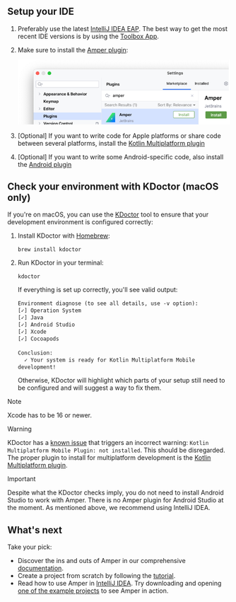 ## Setup your IDE

1. Preferably use the latest [IntelliJ IDEA EAP](https://www.jetbrains.com/idea/nextversion/). 
   The best way to get the most recent IDE versions is by using the [Toolbox App](https://www.jetbrains.com/lp/toolbox/).

2. Make sure to install the [Amper plugin](https://plugins.jetbrains.com/plugin/23076-amper):

   ![](images/ij-plugin.png)

3. [Optional] If you want to write code for Apple platforms or share code between several platforms, install the
   [Kotlin Multiplatform plugin](https://plugins.jetbrains.com/plugin/14936-kotlin-multiplatform)

4. [Optional] If you want to write some Android-specific code, also install the
   [Android plugin](https://plugins.jetbrains.com/plugin/22989-android)

## Check your environment with KDoctor (macOS only)

If you're on macOS, you can use the [KDoctor](https://github.com/Kotlin/kdoctor) tool to ensure that your development
environment is configured correctly:

1. Install KDoctor with [Homebrew](https://brew.sh/):

   ```text
   brew install kdoctor
   ```

2. Run KDoctor in your terminal:

   ```text
   kdoctor
   ```

   If everything is set up correctly, you'll see valid output:

   ```text
   Environment diagnose (to see all details, use -v option):
   [✓] Operation System
   [✓] Java
   [✓] Android Studio
   [✓] Xcode
   [✓] Cocoapods
   
   Conclusion:
     ✓ Your system is ready for Kotlin Multiplatform Mobile development!
   ```

   Otherwise, KDoctor will highlight which parts of your setup still need to be configured and will suggest a way to fix
   them.

> [!NOTE]
> Xcode has to be 16 or newer.

> [!WARNING]
> KDoctor has a [known issue](https://youtrack.jetbrains.com/issue/KMT-1077) that triggers an incorrect warning:
> `Kotlin Multiplatform Mobile Plugin: not installed`. This should be disregarded.
> The proper plugin to install for multiplatform development is the
> [Kotlin Multiplatform plugin](https://plugins.jetbrains.com/plugin/14936-kotlin-multiplatform).

> [!IMPORTANT]  
> Despite what the KDoctor checks imply, you do not need to install Android Studio to work with Amper.
> There is no Amper plugin for Android Studio at the moment. As mentioned above, we recommend using IntelliJ IDEA.

## What's next

Take your pick:

* Discover the ins and outs of Amper in our comprehensive [documentation](Documentation.md).
* Create a project from scratch by following the [tutorial](Tutorial.md).
* Read how to use Amper in [IntelliJ IDEA](Usage.md#using-amper-in-intellij-idea).
  Try downloading and opening [one of the example projects](../examples-standalone/README.md) to see Amper in action.
